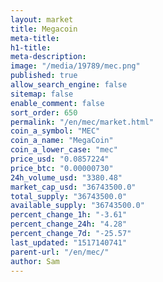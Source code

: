 ```yaml
---
layout: market
title: Megacoin
meta-title: 
h1-title: 
meta-description: 
image: "/media/19789/mec.png"
published: true
allow_search_engine: false
sitemap: false
enable_comment: false
sort_order: 650
permalink: "/en/mec/market.html"
coin_a_symbol: "MEC"
coin_a_name: "MegaCoin"
coin_a_lower_case: "mec"
price_usd: "0.0857224"
price_btc: "0.00000730"
24h_volume_usd: "3380.48"
market_cap_usd: "36743500.0"
total_supply: "36743500.0"
available_supply: "36743500.0"
percent_change_1h: "-3.61"
percent_change_24h: "4.28"
percent_change_7d: "-25.57"
last_updated: "1517140741"
parent-url: "/en/mec/"
author: Sam
---
```


